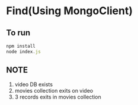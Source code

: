 # Find(Using MongoClient)

## To run

```javascript
npm install
node index.js
```

## NOTE

1. video DB exists
2. movies collection exits on video
3. 3 records exits in movies collection
